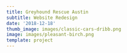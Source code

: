 ```yaml
---
title: Greyhound Rescue Austin
subtitle: Website Redesign
date: '2018-12-18'
thumb_image: images/classic-cars-dribb.png
image: images/pleasant-birch.png
template: project
---
```

